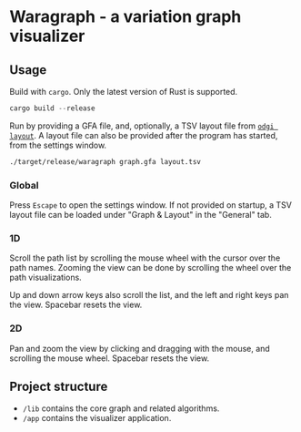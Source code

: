 # Waragraph - a variation graph visualizer


## Usage

Build with `cargo`. Only the latest version of Rust is supported.

```rust
cargo build --release
```

Run by providing a GFA file, and, optionally, a TSV layout file from [`odgi layout`](https://odgi.readthedocs.io/en/stable/rst/commands/odgi_layout.html).
A layout file can also be provided after the program has started, from the settings window.

```sh
./target/release/waragraph graph.gfa layout.tsv
```


### Global

Press `Escape` to open the settings window. If not provided on startup, a TSV layout file
can be loaded under "Graph & Layout" in the "General" tab.


### 1D

Scroll the path list by scrolling the mouse wheel with the cursor over the path names.
Zooming the view can be done by scrolling the wheel over the path visualizations.

Up and down arrow keys also scroll the list, and the left and right keys pan the view.
Spacebar resets the view.

### 2D

Pan and zoom the view by clicking and dragging with the mouse, and scrolling the mouse wheel.
Spacebar resets the view.


## Project structure

- `/lib` contains the core graph and related algorithms.
- `/app` contains the visualizer application.
